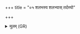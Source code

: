 +++
title = "०५ शलभस्य शलभ्यास् तर्दस्यो"

+++
<details><summary>मूलम् (GR)</summary>

शलभस्य शलभ्यास्  
तर्दस्यो पतत्रिणः । +++(read perhaps tardasyotpatatriṇaḥ following Bhatt.)+++  
अग्नेर् वातस्य ध्राज्या-  
-अपि नह्याम आस्यम् ॥
</details>